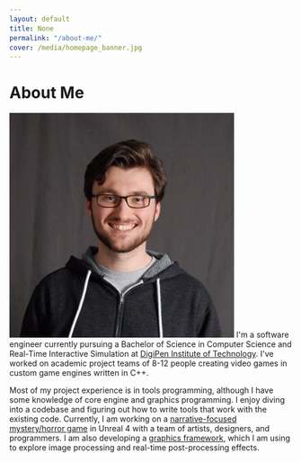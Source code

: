 ```yaml
---
layout: default
title: None
permalink: "/about-me/"
cover: /media/homepage_banner.jpg
---
```


<h1 class="top-text">About Me</h1>

<p>
    <img class="profile-pic" src="/media/profile_pic.jpg">
    I'm a software engineer currently pursuing a Bachelor of Science in Computer Science and Real-Time Interactive Simulation at <a href=https://www.digipen.edu>DigiPen Institute of Technology</a>.
    I've worked on academic project teams of 8-12 people creating video games in custom game engines written in C++.
</p>

<p>
    Most of my project experience is in tools programming, although I have some knowledge of core engine and graphics programming.
    I enjoy diving into a codebase and figuring out how to write tools that work with the existing code.
    Currently, I am working on a <a href=https://www.youtube.com/watch?v=LPV8HeLMVfY>narrative-focused mystery/horror game</a> in Unreal 4 with a team of artists, designers, and programmers.
    I am also developing a <a href=https://github.com/nicholasammann/elba>graphics framework</a>, which I am using to explore image processing and real-time post-processing effects.
</p>

<!--
<p>
    Lately, I have taken an interest in UI/UX design. I am developing a <a href="http://nickammann.com/">GUI for Perforce</a>, targeted towards game developers that might benefit from a directed source control workflow.
</p>
-->